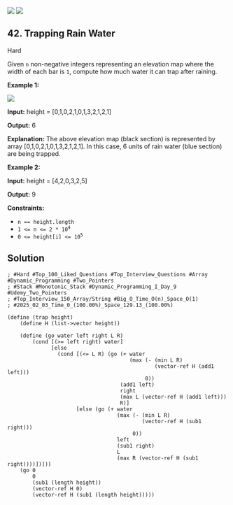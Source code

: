 [![](https://img.shields.io/github/stars/LeetCode-in-Racket/LeetCode-in-Racket?label=Stars&style=flat-square)](https://github.com/LeetCode-in-Racket/LeetCode-in-Racket)
[![](https://img.shields.io/github/forks/LeetCode-in-Racket/LeetCode-in-Racket?label=Fork%20me%20on%20GitHub%20&style=flat-square)](https://github.com/LeetCode-in-Racket/LeetCode-in-Racket/fork)

## 42\. Trapping Rain Water

Hard

Given `n` non-negative integers representing an elevation map where the width of each bar is `1`, compute how much water it can trap after raining.

**Example 1:**

![](https://assets.leetcode.com/uploads/2018/10/22/rainwatertrap.png)

**Input:** height = [0,1,0,2,1,0,1,3,2,1,2,1]

**Output:** 6

**Explanation:** The above elevation map (black section) is represented by array [0,1,0,2,1,0,1,3,2,1,2,1]. In this case, 6 units of rain water (blue section) are being trapped.

**Example 2:**

**Input:** height = [4,2,0,3,2,5]

**Output:** 9

**Constraints:**

*   `n == height.length`
*   <code>1 <= n <= 2 * 10<sup>4</sup></code>
*   <code>0 <= height[i] <= 10<sup>5</sup></code>

## Solution

```racket
; #Hard #Top_100_Liked_Questions #Top_Interview_Questions #Array #Dynamic_Programming #Two_Pointers
; #Stack #Monotonic_Stack #Dynamic_Programming_I_Day_9 #Udemy_Two_Pointers
; #Top_Interview_150_Array/String #Big_O_Time_O(n)_Space_O(1)
; #2025_02_03_Time_0_(100.00%)_Space_129.13_(100.00%)

(define (trap height)
    (define H (list->vector height))
    
    (define (go water left right L R)
        (cond [(>= left right) water]
              [else 
                (cond [(<= L R) (go (+ water 
                                       (max (- (min L R)
                                               (vector-ref H (add1 left)))
                                            0))
                                    (add1 left) 
                                    right
                                    (max L (vector-ref H (add1 left)))
                                    R)]
                      [else (go (+ water 
                                   (max (- (min L R) 
                                           (vector-ref H (sub1 right)))
                                        0))
                                   left 
                                   (sub1 right)
                                   L
                                   (max R (vector-ref H (sub1 right))))])]))
    (go 0 
        0 
        (sub1 (length height)) 
        (vector-ref H 0) 
        (vector-ref H (sub1 (length height)))))
```